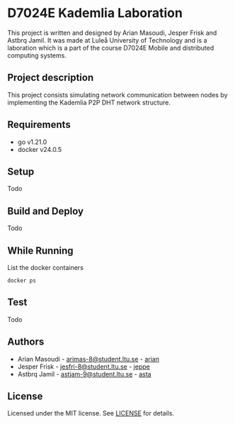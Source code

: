 # D7024E Kademlia Laboration

This project is written and designed by Arian Masoudi, Jesper Frisk and Astbrq Jamil. It was made at Luleå University of Technology and is a laboration which is a part of the course D7024E Mobile and distributed computing systems. 

## Project description
This project consists simulating network communication between nodes by implementing the Kademlia P2P DHT network structure.

## Requirements
* go v1.21.0
* docker v24.0.5

## Setup
Todo

## Build and Deploy
Todo

## While Running

List the docker containers
```
docker ps
```

## Test
Todo

## Authors
* Arian Masoudi - arimas-8@student.ltu.se - [arian](https://github.com/arianfiftyone)
* Jesper Frisk - jesfri-8@student.ltu.se - [jeppe](https://github.com/mrdweller)
* Astbrq Jamil - astjam-9@student.ltu.se - [asta](https://github.com/asta987)

## License
Licensed under the MIT license. See [LICENSE](LICENSE) for details.
